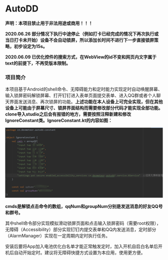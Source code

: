 # AutoDD

**声明：本项目禁止用于非法用途或商用！！！**

**2020.06.26 部分情况下执行中途停止（例如打卡已经完成的情况下再次执行或当日打卡未开始）设备不会自动锁屏，所以添加长时间不进行下一步直接锁屏策略，初步设定为15s。**

**2020.06.09 已优化控件的搜索方式，在WebView的id不变和网页内文字属于text的前提下，不再受版本限制。**

### 项目简介

本项目基于Android的shell命令、无障碍能力和定时能力实现定时自动唤醒屏幕、输入锁屏密码解锁屏幕、打开钉钉进入表单页面提交表单、进入QQ群或者个人聊天界面发送消息、再次锁屏的功能。**上述功能在本人设备上可完全实现，但在其他设备上可能由于屏幕尺寸、锁屏界面结构而需要修改部分代码才能实现全部功能。clone导入studio之后会有报错的地方，需要按照注释新建和修改IgnoreConstant类。IgnoreConstant.kt的内容如图：**

![](ignore.png)

**cmds是解锁点击命令的数组，qqNum和groupNum分别是发送消息的好友QQ号和群号。**

其中shell命令部分实现模拟滑动锁屏页面和点击输入锁屏密码（需要root权限），无障碍（Accessibility）部分实现钉钉内提交表单和QQ内发送消息，定时部分（AlarmManager）实现在一定周期内定时执行任务。

安装后要将App加入电池优化白名单才能正常触发定时，加入开机自启白名单后开机后自动开始定时。建议将无障碍快捷方式设置为本应用，使用更方便。